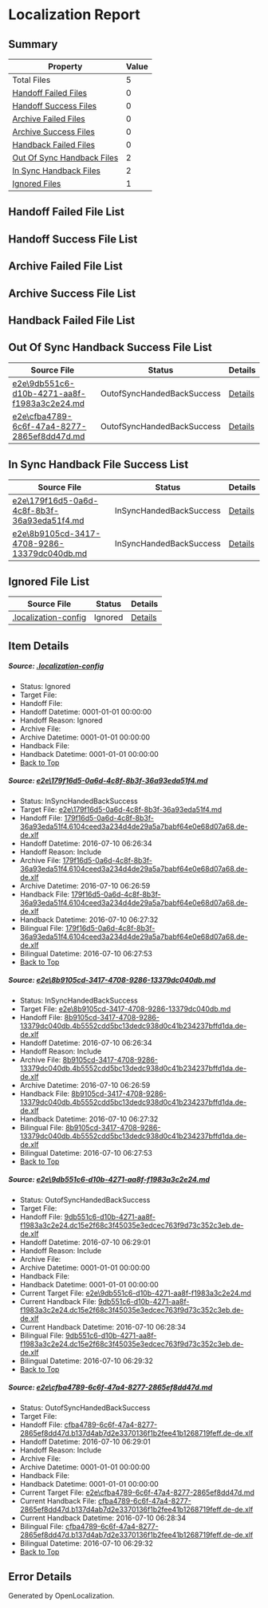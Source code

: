 # <a name='report-top'></a> Localization Report

## Summary
 Property | Value 
 -------- | ----- 
 Total Files | 5
[ Handoff Failed Files ](#handoff-failed-list)| 0
[ Handoff Success Files ](#handoff-success-list)| 0
[ Archive Failed Files ](#archive-failed-list)| 0
[ Archive Success Files ](#archive-success-list)| 0
[ Handback Failed Files ](#handback-failed-list)| 0
[ Out Of Sync Handback Files ](#outofsync-handback-success-list)| 2
[ In Sync Handback Files ](#insync-handback-success-list)| 2
[ Ignored Files ](#ignored-list)| 1

## <a name='handoff-failed-list'></a> Handoff Failed File List

## <a name='handoff-success-list'></a> Handoff Success File List

## <a name='archive-failed-list'></a> Archive Failed File List

## <a name='archive-success-list'></a> Archive Success File List

## <a name='handback-failed-list'></a> Handback Failed File List

## <a name='outofsync-handback-success-list'></a> Out Of Sync Handback Success File List
 Source File | Status | Details 
 ----------- | ------ | ------- 
 [e2e\9db551c6-d10b-4271-aa8f-f1983a3c2e24.md](https://github.com/OpenLocalizationTestOrg/oltest/blob/fe47174f48947bc2201b52ff8ae91dfb051d5004/e2e/9db551c6-d10b-4271-aa8f-f1983a3c2e24.md) | OutofSyncHandedBackSuccess | [Details](#5ee2cedb0aa6b3bfb3ebd1d1af76c902e20efb263)
 [e2e\cfba4789-6c6f-47a4-8277-2865ef8dd47d.md](https://github.com/OpenLocalizationTestOrg/oltest/blob/fe47174f48947bc2201b52ff8ae91dfb051d5004/e2e/cfba4789-6c6f-47a4-8277-2865ef8dd47d.md) | OutofSyncHandedBackSuccess | [Details](#31a702b33fea0286b09ce3eb59da3834f530ea834)

## <a name='insync-handback-success-list'></a> In Sync Handback File Success List
 Source File | Status | Details 
 ----------- | ------ | ------- 
 [e2e\179f16d5-0a6d-4c8f-8b3f-36a93eda51f4.md](https://github.com/OpenLocalizationTestOrg/oltest/blob/ca27fb94ede09df7dcf20bee9cc9d2f2323e0ae7/e2e/179f16d5-0a6d-4c8f-8b3f-36a93eda51f4.md) | InSyncHandedBackSuccess | [Details](#46723082a071539c38131bd16da8419bf8f728381)
 [e2e\8b9105cd-3417-4708-9286-13379dc040db.md](https://github.com/OpenLocalizationTestOrg/oltest/blob/ca27fb94ede09df7dcf20bee9cc9d2f2323e0ae7/e2e/8b9105cd-3417-4708-9286-13379dc040db.md) | InSyncHandedBackSuccess | [Details](#ec126a68fcf100e7ad6ae1d23f920b9f2ce3aaea2)

## <a name='ignored-list'></a> Ignored File List
 Source File | Status | Details 
 ----------- | ------ | ------- 
 [.localization-config](https://github.com/OpenLocalizationTestOrg/oltest/blob/fe47174f48947bc2201b52ff8ae91dfb051d5004/.localization-config) | Ignored | [Details](#3d4f252ac210baf56311d7e97dcc2db10974dbd20)

## Item Details
##### <a name='3d4f252ac210baf56311d7e97dcc2db10974dbd20'></a> Source: [.localization-config](https://github.com/OpenLocalizationTestOrg/oltest/blob/fe47174f48947bc2201b52ff8ae91dfb051d5004/.localization-config)
* Status: Ignored
* Target File: 
* Handoff File: 
* Handoff Datetime: 0001-01-01 00:00:00
* Handoff Reason: Ignored
* Archive File: 
* Archive Datetime: 0001-01-01 00:00:00
* Handback File: 
* Handback Datetime: 0001-01-01 00:00:00
* [Back to Top](#report-top)

##### <a name='46723082a071539c38131bd16da8419bf8f728381'></a> Source: [e2e\179f16d5-0a6d-4c8f-8b3f-36a93eda51f4.md](https://github.com/OpenLocalizationTestOrg/oltest/blob/ca27fb94ede09df7dcf20bee9cc9d2f2323e0ae7/e2e/179f16d5-0a6d-4c8f-8b3f-36a93eda51f4.md)
* Status: InSyncHandedBackSuccess
* Target File: [e2e\179f16d5-0a6d-4c8f-8b3f-36a93eda51f4.md](https://github.com/OpenLocalizationTestOrg/oltest-dede-fly/blob/006b04950cbd215ce8ae8d7180fd54f161d14e6b/e2e/179f16d5-0a6d-4c8f-8b3f-36a93eda51f4.md)
* Handoff File: [179f16d5-0a6d-4c8f-8b3f-36a93eda51f4.6104ceed3a234d4de29a5a7babf64e0e68d07a68.de-de.xlf](https://github.com/OpenLocalizationTestOrg/olhandoff-e2e/blob/636208f4f65209031673d4835bcc59db9fb586cd/ol-handoff/OpenLocalizationTestOrg/oltest-dede-fly/ci/ht/179f16d5-0a6d-4c8f-8b3f-36a93eda51f4.6104ceed3a234d4de29a5a7babf64e0e68d07a68.de-de.xlf)
* Handoff Datetime: 2016-07-10 06:26:34
* Handoff Reason: Include
* Archive File: [179f16d5-0a6d-4c8f-8b3f-36a93eda51f4.6104ceed3a234d4de29a5a7babf64e0e68d07a68.de-de.xlf](https://github.com/OpenLocalizationTestOrg/olhandoff-e2e/blob/2792d39d9831e65d4970ae8a5e738b0dcab3bfce/ol-archive/OpenLocalizationTestOrg/oltest-dede-fly/ci/ht/179f16d5-0a6d-4c8f-8b3f-36a93eda51f4.6104ceed3a234d4de29a5a7babf64e0e68d07a68.de-de.xlf)
* Archive Datetime: 2016-07-10 06:26:59
* Handback File: [179f16d5-0a6d-4c8f-8b3f-36a93eda51f4.6104ceed3a234d4de29a5a7babf64e0e68d07a68.de-de.xlf](https://github.com/OpenLocalizationTestOrg/olhandback-e2e/blob/9dd65b4ef123b971633e8f1f541e7affa4b769f7/ol-handback/OpenLocalizationTestOrg/oltest-dede-fly/ci/ht/179f16d5-0a6d-4c8f-8b3f-36a93eda51f4.6104ceed3a234d4de29a5a7babf64e0e68d07a68.de-de.xlf)
* Handback Datetime: 2016-07-10 06:27:32
* Bilingual File: [179f16d5-0a6d-4c8f-8b3f-36a93eda51f4.6104ceed3a234d4de29a5a7babf64e0e68d07a68.de-de.xlf](https://github.com/OpenLocalizationTestOrg/olhandback-e2e/blob/9dd65b4ef123b971633e8f1f541e7affa4b769f7/ol-handback/OpenLocalizationTestOrg/oltest-dede-fly/ci/ht/179f16d5-0a6d-4c8f-8b3f-36a93eda51f4.6104ceed3a234d4de29a5a7babf64e0e68d07a68.de-de.xlf)
* Bilingual Datetime: 2016-07-10 06:27:53
* [Back to Top](#report-top)

##### <a name='ec126a68fcf100e7ad6ae1d23f920b9f2ce3aaea2'></a> Source: [e2e\8b9105cd-3417-4708-9286-13379dc040db.md](https://github.com/OpenLocalizationTestOrg/oltest/blob/ca27fb94ede09df7dcf20bee9cc9d2f2323e0ae7/e2e/8b9105cd-3417-4708-9286-13379dc040db.md)
* Status: InSyncHandedBackSuccess
* Target File: [e2e\8b9105cd-3417-4708-9286-13379dc040db.md](https://github.com/OpenLocalizationTestOrg/oltest-dede-fly/blob/006b04950cbd215ce8ae8d7180fd54f161d14e6b/e2e/8b9105cd-3417-4708-9286-13379dc040db.md)
* Handoff File: [8b9105cd-3417-4708-9286-13379dc040db.4b5552cdd5bc13dedc938d0c41b234237bffd1da.de-de.xlf](https://github.com/OpenLocalizationTestOrg/olhandoff-e2e/blob/636208f4f65209031673d4835bcc59db9fb586cd/ol-handoff/OpenLocalizationTestOrg/oltest-dede-fly/ci/ht/8b9105cd-3417-4708-9286-13379dc040db.4b5552cdd5bc13dedc938d0c41b234237bffd1da.de-de.xlf)
* Handoff Datetime: 2016-07-10 06:26:34
* Handoff Reason: Include
* Archive File: [8b9105cd-3417-4708-9286-13379dc040db.4b5552cdd5bc13dedc938d0c41b234237bffd1da.de-de.xlf](https://github.com/OpenLocalizationTestOrg/olhandoff-e2e/blob/2792d39d9831e65d4970ae8a5e738b0dcab3bfce/ol-archive/OpenLocalizationTestOrg/oltest-dede-fly/ci/ht/8b9105cd-3417-4708-9286-13379dc040db.4b5552cdd5bc13dedc938d0c41b234237bffd1da.de-de.xlf)
* Archive Datetime: 2016-07-10 06:26:59
* Handback File: [8b9105cd-3417-4708-9286-13379dc040db.4b5552cdd5bc13dedc938d0c41b234237bffd1da.de-de.xlf](https://github.com/OpenLocalizationTestOrg/olhandback-e2e/blob/9dd65b4ef123b971633e8f1f541e7affa4b769f7/ol-handback/OpenLocalizationTestOrg/oltest-dede-fly/ci/ht/8b9105cd-3417-4708-9286-13379dc040db.4b5552cdd5bc13dedc938d0c41b234237bffd1da.de-de.xlf)
* Handback Datetime: 2016-07-10 06:27:32
* Bilingual File: [8b9105cd-3417-4708-9286-13379dc040db.4b5552cdd5bc13dedc938d0c41b234237bffd1da.de-de.xlf](https://github.com/OpenLocalizationTestOrg/olhandback-e2e/blob/9dd65b4ef123b971633e8f1f541e7affa4b769f7/ol-handback/OpenLocalizationTestOrg/oltest-dede-fly/ci/ht/8b9105cd-3417-4708-9286-13379dc040db.4b5552cdd5bc13dedc938d0c41b234237bffd1da.de-de.xlf)
* Bilingual Datetime: 2016-07-10 06:27:53
* [Back to Top](#report-top)

##### <a name='5ee2cedb0aa6b3bfb3ebd1d1af76c902e20efb263'></a> Source: [e2e\9db551c6-d10b-4271-aa8f-f1983a3c2e24.md](https://github.com/OpenLocalizationTestOrg/oltest/blob/fe47174f48947bc2201b52ff8ae91dfb051d5004/e2e/9db551c6-d10b-4271-aa8f-f1983a3c2e24.md)
* Status: OutofSyncHandedBackSuccess
* Target File: 
* Handoff File: [9db551c6-d10b-4271-aa8f-f1983a3c2e24.dc15e2f68c3f45035e3edcec763f9d73c352c3eb.de-de.xlf](https://github.com/OpenLocalizationTestOrg/olhandoff-e2e/blob/c72c85ea8c28e55e80bf9447ad2d9990f482feb8/ol-handoff/OpenLocalizationTestOrg/oltest-dede-fly/ci/ht/9db551c6-d10b-4271-aa8f-f1983a3c2e24.dc15e2f68c3f45035e3edcec763f9d73c352c3eb.de-de.xlf)
* Handoff Datetime: 2016-07-10 06:29:01
* Handoff Reason: Include
* Archive File: 
* Archive Datetime: 0001-01-01 00:00:00
* Handback File: 
* Handback Datetime: 0001-01-01 00:00:00
* Current Target File: [e2e\9db551c6-d10b-4271-aa8f-f1983a3c2e24.md](https://github.com/OpenLocalizationTestOrg/oltest-dede-fly/blob/22674a2c1b0a8328f4b8619bb0c03e4034c1a4aa/e2e/9db551c6-d10b-4271-aa8f-f1983a3c2e24.md)
* Current Handback File: [9db551c6-d10b-4271-aa8f-f1983a3c2e24.dc15e2f68c3f45035e3edcec763f9d73c352c3eb.de-de.xlf](https://github.com/OpenLocalizationTestOrg/olhandback-e2e/blob/c03f645b512e0dc093b3c68bc02f1fbf8e1806ad/ol-handback/OpenLocalizationTestOrg/oltest-dede-fly/ci/ht/9db551c6-d10b-4271-aa8f-f1983a3c2e24.dc15e2f68c3f45035e3edcec763f9d73c352c3eb.de-de.xlf)
* Current Handback Datetime: 2016-07-10 06:28:34
* Bilingual File: [9db551c6-d10b-4271-aa8f-f1983a3c2e24.dc15e2f68c3f45035e3edcec763f9d73c352c3eb.de-de.xlf](https://github.com/OpenLocalizationTestOrg/olhandback-e2e/blob/c03f645b512e0dc093b3c68bc02f1fbf8e1806ad/ol-handback/OpenLocalizationTestOrg/oltest-dede-fly/ci/ht/9db551c6-d10b-4271-aa8f-f1983a3c2e24.dc15e2f68c3f45035e3edcec763f9d73c352c3eb.de-de.xlf)
* Bilingual Datetime: 2016-07-10 06:29:32
* [Back to Top](#report-top)

##### <a name='31a702b33fea0286b09ce3eb59da3834f530ea834'></a> Source: [e2e\cfba4789-6c6f-47a4-8277-2865ef8dd47d.md](https://github.com/OpenLocalizationTestOrg/oltest/blob/fe47174f48947bc2201b52ff8ae91dfb051d5004/e2e/cfba4789-6c6f-47a4-8277-2865ef8dd47d.md)
* Status: OutofSyncHandedBackSuccess
* Target File: 
* Handoff File: [cfba4789-6c6f-47a4-8277-2865ef8dd47d.b137d4ab7d2e3370136f1b2fee41b1268719feff.de-de.xlf](https://github.com/OpenLocalizationTestOrg/olhandoff-e2e/blob/c72c85ea8c28e55e80bf9447ad2d9990f482feb8/ol-handoff/OpenLocalizationTestOrg/oltest-dede-fly/ci/ht/cfba4789-6c6f-47a4-8277-2865ef8dd47d.b137d4ab7d2e3370136f1b2fee41b1268719feff.de-de.xlf)
* Handoff Datetime: 2016-07-10 06:29:01
* Handoff Reason: Include
* Archive File: 
* Archive Datetime: 0001-01-01 00:00:00
* Handback File: 
* Handback Datetime: 0001-01-01 00:00:00
* Current Target File: [e2e\cfba4789-6c6f-47a4-8277-2865ef8dd47d.md](https://github.com/OpenLocalizationTestOrg/oltest-dede-fly/blob/22674a2c1b0a8328f4b8619bb0c03e4034c1a4aa/e2e/cfba4789-6c6f-47a4-8277-2865ef8dd47d.md)
* Current Handback File: [cfba4789-6c6f-47a4-8277-2865ef8dd47d.b137d4ab7d2e3370136f1b2fee41b1268719feff.de-de.xlf](https://github.com/OpenLocalizationTestOrg/olhandback-e2e/blob/c03f645b512e0dc093b3c68bc02f1fbf8e1806ad/ol-handback/OpenLocalizationTestOrg/oltest-dede-fly/ci/ht/cfba4789-6c6f-47a4-8277-2865ef8dd47d.b137d4ab7d2e3370136f1b2fee41b1268719feff.de-de.xlf)
* Current Handback Datetime: 2016-07-10 06:28:34
* Bilingual File: [cfba4789-6c6f-47a4-8277-2865ef8dd47d.b137d4ab7d2e3370136f1b2fee41b1268719feff.de-de.xlf](https://github.com/OpenLocalizationTestOrg/olhandback-e2e/blob/c03f645b512e0dc093b3c68bc02f1fbf8e1806ad/ol-handback/OpenLocalizationTestOrg/oltest-dede-fly/ci/ht/cfba4789-6c6f-47a4-8277-2865ef8dd47d.b137d4ab7d2e3370136f1b2fee41b1268719feff.de-de.xlf)
* Bilingual Datetime: 2016-07-10 06:29:32
* [Back to Top](#report-top)


## Error Details

Generated by OpenLocalization.
